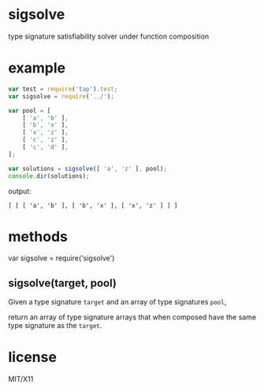sigsolve
========

type signature satisfiability solver under function composition

example
=======

``` js
var test = require('tap').test;
var sigsolve = require('../');

var pool = [
    [ 'a', 'b' ],
    [ 'b', 'x' ],
    [ 'x', 'z' ],
    [ 'c', 'z' ],
    [ 'c', 'd' ],
];

var solutions = sigsolve([ 'a', 'z' ], pool);
console.dir(solutions);
```

output:

```
[ [ [ 'a', 'b' ], [ 'b', 'x' ], [ 'x', 'z' ] ] ]
```

methods
=======

var sigsolve = require('sigsolve')

sigsolve(target, pool)
----------------------

Given a type signature `target` and an array of type signatures `pool`,

return an array of type signature arrays that when composed have the same
type signature as the `target`.

license
=======

MIT/X11
